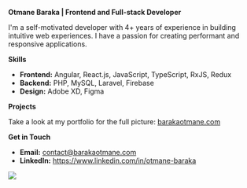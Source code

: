 **Otmane Baraka | Frontend and Full-stack Developer**

I'm a self-motivated developer with 4+ years of experience in building intuitive web experiences. I have a passion for creating performant and responsive applications.

**Skills**

* **Frontend:** Angular, React.js, JavaScript, TypeScript, RxJS, Redux
* **Backend:** PHP, MySQL, Laravel, Firebase
* **Design:** Adobe XD, Figma

**Projects**

Take a look at my portfolio for the full picture: [barakaotmane.com](https://barakaotmane.com/) 

**Get in Touch**

* **Email:** contact@barakaotmane.com
* **LinkedIn:** https://www.linkedin.com/in/otmane-baraka 

<a href="https://visitcount.itsvg.in">
  <img src="https://visitcount.itsvg.in/api?id=otmanebaraka&label=Profile%20Views&color=6&icon=1&pretty=false" />
</a>
